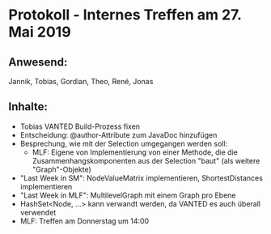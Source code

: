 # Protokoll - Internes Treffen am 27. Mai 2019

## Anwesend:
 Jannik, Tobias, Gordian, Theo, René, Jonas

## Inhalte:
- Tobias VANTED Build-Prozess fixen
- Entscheidung: @author-Attribute zum JavaDoc hinzufügen
- Besprechung, wie mit der Selection umgegangen werden soll:
  - MLF: Eigene von Implementierung von einer Methode, 
   die die Zusammenhangskomponenten aus der Selection "baut" 
   (als weitere "Graph"-Objekte)
- "Last Week in SM": NodeValueMatrix implementieren, 
 ShortestDistances implementieren
- "Last Week in MLF": MultilevelGraph mit einem Graph pro Ebene
- HashSet<Node, ...> kann verwandt werden, da VANTED es auch überall verwendet
- MLF: Treffen am Donnerstag um 14:00
